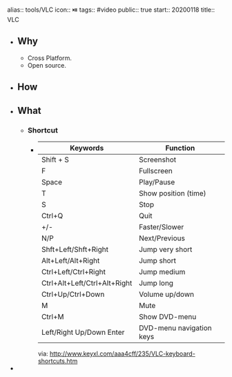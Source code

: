 alias:: tools/VLC
icon:: ⏯️
tags:: #video 
public:: true
start:: 20200118
title:: VLC

- ## Why
  - Cross Platform.
  - Open source.
- ## How
- ## What
  - ### Shortcut
    - | Keywords | Function |
      | --- | --- |
      | Shift + S | Screenshot |
      | F| Fullscreen |
      | Space| Play/Pause |
      | T| Show position (time) |
      | S| Stop |
      | Ctrl+Q | Quit |
      | +/-| Faster/Slower|
      | N/P| Next/Previous|
      | Shft+Left/Shft+Right | Jump very short|
      | Alt+Left/Alt+Right | Jump short |
      | Ctrl+Left/Ctrl+Right | Jump medium|
      | Ctrl+Alt+Left/Ctrl+Alt+Right | Jump long|
      | Ctrl+Up/Ctrl+Down| Volume up/down |
      | M| Mute |
      | Ctrl+M | Show DVD-menu|
      | Left/Right Up/Down Enter | DVD-menu navigation keys |
      via: http://www.keyxl.com/aaa4cff/235/VLC-keyboard-shortcuts.htm
-